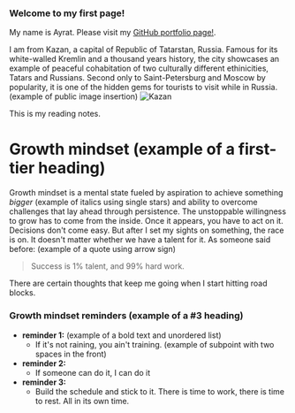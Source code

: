 ### Welcome to my first page!
My name is Ayrat. Please visit my [GitHub portfolio page!](https://github.com/ag961).


I am from Kazan, a capital of Republic of Tatarstan, Russia. Famous for its white-walled Kremlin and a thousand years history, the city showcases an example of peaceful cohabitation of two culturally different ethinicities, Tatars and Russians. Second only to Saint-Petersburg and Moscow by popularity, it is one of the hidden gems for tourists to visit while in Russia. (example of public image insertion) ![Kazan](https://user-images.githubusercontent.com/81946031/114297021-2cdc3180-9a63-11eb-99e6-25aa3be144bb.png) 

This is my reading notes.

# Growth mindset (example of a first-tier heading)
Growth mindset is a mental state fueled by aspiration to achieve something *bigger* (example of italics using single stars) and ability to overcome challenges that lay ahead through persistence. The unstoppable willingness to grow has to come from the inside. Once it appears, you have to act on it. Decisions don't come easy. But after I set my sights on something, the race is on. It doesn't matter whether we have a talent for it. 
As someone said before: (example of a quote using arrow sign)
> Success is 1% talent, and 99% hard work.

There are certain thoughts that keep me going when I start hitting road blocks.
### Growth mindset reminders (example of a #3 heading)
- **reminder 1:** (example of a bold text and unordered list)
  - If it's not raining, you ain't training. (example of subpoint with two spaces in the front)
- **reminder 2:**
  - If someone can do it, I can do it
- **reminder 3:**
  - Build the schedule and stick to it. There is time to work, there is time to rest. All in its own time.

